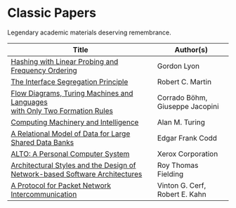 # Classic Papers
Legendary academic materials deserving remembrance.

| Title | Author(s) |
| ----- | --------- |
| [Hashing with Linear Probing and Frequency Ordering](https://github.com/berkekim/classic-papers/blob/main/hashing-with-linear-probing-and-frequency-ordering.pdf) | Gordon Lyon |
| [The Interface Segregation Principle](https://github.com/berkekim/classic-papers/blob/main/the-interface-segregation-principle.pdf) | Robert C. Martin |
| [Flow Diagrams, Turing Machines and Languages <br>with Only Two Formation Rules](https://github.com/berkekim/classic-papers/blob/main/flow-diagrams-turing-machines-and-languages-with-only-two-formation-rules.pdf) | Corrado Böhm, Giuseppe Jacopini |
| [Computing Machinery and Intelligence](https://github.com/berkekim/classic-papers/blob/main/computing-machinery-and-intelligence.pdf)| Alan M. Turing |
| [A Relational Model of Data for Large Shared Data Banks](https://github.com/berkekim/classic-papers/blob/main/a-relational-model-of-data-for-large-shared-data-banks.pdf) | Edgar Frank Codd |
| [ALTO: A Personal Computer System](https://github.com/berkekim/classic-papers/blob/main/alto-a-personal-computer-system.pdf) | Xerox Corporation |
| [Architectural Styles and the Design of Network-based Software Architectures](https://github.com/berkekim/classic-papers/blob/main/architectural-styles-and-the-design-of-network-based-software-architectures.pdf) | Roy Thomas Fielding |
| [A Protocol for Packet Network Intercommunication](https://github.com/berkekim/classic-papers/blob/main/a-protocol-for-packet-network-intercommunication.pdf) | Vinton G. Cerf, Robert E. Kahn |
